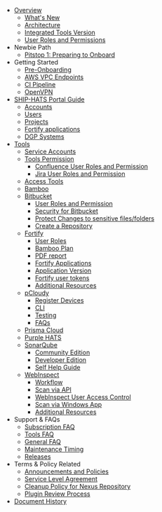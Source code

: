- [Overview](ship-hats-overview)
  - [What's New](what-s-new)
  - [Architecture](architecture-diagram)
  - [Integrated Tools Version](ship-hats-integrated-tools-version)
  - [User Roles and Permissions](user-roles-permissions)
- Newbie Path
  - [Pitstop 1: Preparing to Onboard](preparing-to-onboard)
- Getting Started
  - [Pre-Onboarding](pre-onboarding-guide)
  - [AWS VPC Endpoints](set-up-aws-vpc-endpoint-connections)
  - [CI Pipeline](how-to-setup-and-scan-sample-pipeline)
  - [OpenVPN](openvpn-guide)
- [SHIP-HATS Portal Guide](overview-of-ship-hats-portal)
  - [Accounts](manage-account)
  - [Users](manage-users)
  - [Projects](manage-projects)
  - [Fortify applications](manage-fortify-applications)
  - [DGP Systems](declaring-dgp-systems)
- [Tools](tools-overview)
  - [Service Accounts](service-accounts)
  - [Tools Permission](ship-hats-tools-permission)
    - [Confluence User Roles and Permission](confluence-user-role)
    - [Jira User Roles and Permission](jira-user-role)
  - [Access Tools](use-techpass-to-access-ship-hats-and-tools)
  - [Bamboo](bamboo-overview)
  - [Bitbucket](ship-bitbucket-overview)
    - [User Roles and Permission](bitbucket-user-role)
    - [Security for Bitbucket](ship-bitbucket-security)
    - [Protect Changes to sensitive files/folders](ship-bitbucket-protect-changes-sensitive)
    - [Create a Repository](ship-bitbucket-create-repository)
  - [Fortify](fortify-overview)
    - [User Roles](fortify-user-roles-and-permissions)
    - [Bamboo Plan](fortify-set-up-bamboo-plan)
    - [PDF report](fortify-generate-pdf)
    - [Fortify Applications](manage-fortify-applications)
    - [Application Version](fortify-manage-application-version)
    - [Fortify user tokens](fortify-manage-user-tokens) 
    - [Additional Resources](fortify-additional-resources)
  - [pCloudy](pcloudy-overview)    
    - [Register Devices](pcloudy-register-devices)
    - [CLI](pcloudy-cli)
    - [Testing](pcloudy-testing)
    - [FAQs](pcloudy-faqs)
  - [Prisma Cloud](prisma-cloud-overview) 
  - [Purple HATS](purple-hats-overview) 
  - [SonarQube](hats-sonarqube-overview)
    - [Community Edition](sonarqube-set-up-community-edition)
    - [Developer Edition](sonarqube-set-up-developer-edition)
    - [Self Help Guide](sonarqube-self-help-guide)
  - [WebInspect](webinspect-overview)
    - [Workflow](webinspect-workflow)
    - [Scan via API](webinspect-scan-via-api)
    - [WebInspect User Access Control](webinspect-user-access-control)
    - [Scan via Windows App](webinspect-scan-via-windows-app)
    - [Additional Resources](webinspect-additional-resources)  
- Support & FAQs
  - [Subscription FAQ](subscription)
  - [Tools FAQ](tools-faq)
  - [General FAQ](general-faq)
  - [Maintenance Timing](maintenance-timing)
  - [Releases](ship-hats-releases)
- Terms & Policy Related
  - [Announcements and Policies](ship-hats-policy-announcements)
  - [Service Level Agreement](service-level-agreement)
  - [Cleanup Policy for Nexus Repository](ship-hats-cleanup-policy-for-nexus-repository)
  - [Plugin Review Process](plugin-review-process)
- [Document History](document-history)

<!--
  - [Integrated Tools Version](get-started/ship-hats-integrated-tools-version)
  - [SHIP-HATS Portal Guide](portal-guide/overview-of-ship-hats-portal)
  - [OpenVPN](get-started/openvpn-guide)

-->
<!--
  - [Bamboo](bamboo-overview)
    - [Set up VPC Endpoint Connections](set-up-aws-vpc-endpoint-connections)
  - [pCloudy](pcloudy-overview)    

  - [Confluence]()
  - [JIRA]()
  - [pCloudy](pcloudy-overview)
  - [WebInspect](webinspect-overview)
  - [Prisma Cloud]()
  - [Purple HATS]()-->
